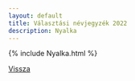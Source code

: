 ```yaml
---
layout: default
title: Választási névjegyzék 2022
description: Nyalka
---
```


{% include Nyalka.html %}

[Vissza](./)